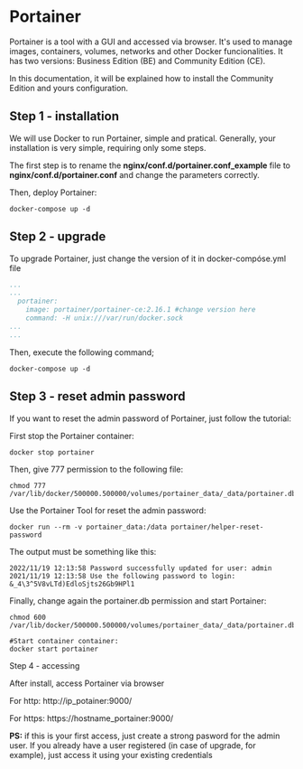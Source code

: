 # Portainer

Portainer is a tool with a GUI and accessed via browser. It's used to manage images, containers, volumes, networks and other Docker funcionalities. It has two versions: Business Edition (BE) and Community Edition (CE).

In this documentation, it will be explained how to install the Community Edition and yours configuration.

## Step 1 - installation

We will use Docker to run Portainer, simple and pratical. Generally, your installation is very simple, requiring only some steps.

The first step is to rename the **nginx/conf.d/portainer.conf_example** file to **nginx/conf.d/portainer.conf** and change the parameters correctly.

Then, deploy Portainer:

```shell
docker-compose up -d
```

## Step 2 - upgrade

To upgrade Portainer, just change the version of it in docker-compóse.yml file

```yml
...
...
  portainer:
    image: portainer/portainer-ce:2.16.1 #change version here
    command: -H unix:///var/run/docker.sock
...
...
```

Then, execute the following command;

```shell
docker-compose up -d
```

## Step 3 - reset admin password

If you want to reset the admin password of Portainer, just follow the tutorial:

First stop the Portainer container:

```shell
docker stop portainer
```

Then, give 777 permission to the following file:

```shell
chmod 777 /var/lib/docker/500000.500000/volumes/portainer_data/_data/portainer.db
```

Use the Portainer Tool for reset the admin password:

```shell
docker run --rm -v portainer_data:/data portainer/helper-reset-password
```

The output must be something like this:

```
2022/11/19 12:13:58 Password successfully updated for user: admin
2021/11/19 12:13:58 Use the following password to login: &_4\3^5V8vLTd)EdloSjts26Gb9HPl1
```

Finally, change again the portainer.db permission and start Portainer:

```shell
chmod 600 /var/lib/docker/500000.500000/volumes/portainer_data/_data/portainer.db

#Start container container:
docker start portainer
```

Step 4 - accessing

After install, access Portainer via browser


For http: http://ip_potainer:9000/

For https: https://hostname_portainer:9000/

**PS:** if this is your first access, just create a strong pasword for the admin user. If you already have a user registered (in case of upgrade, for example), just access it using your existing credentials